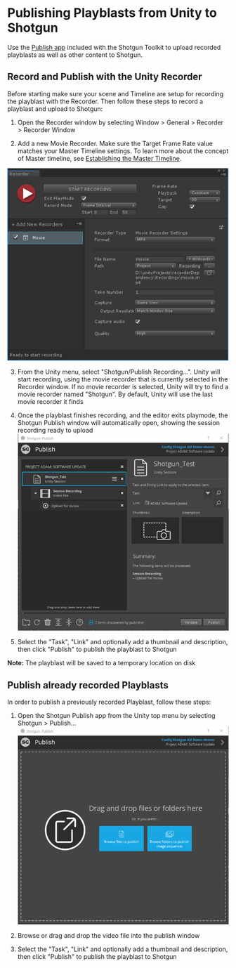 # Publishing Playblasts from Unity to Shotgun

Use the [Publish app](https://support.shotgunsoftware.com/hc/en-us/articles/115000068574-Integrations-User-Guide#The%20Publisher) included with the Shotgun Toolkit to upload recorded playblasts as well as other content to Shotgun.

## Record and Publish with the Unity Recorder

Before starting make sure your scene and Timeline are setup for recording the playblast with the Recorder. Then follow these steps to record a playblast and upload to Shotgun:

1. Open the Recorder window by selecting Window > General > Recorder > Recorder Window

2. Add a new Movie Recorder. Make sure the Target Frame Rate value matches your Master Timeline settings. To learn more about the concept of Master timeline, see [Establishing the Master Timeline](advancedWorkflows.html#establishing-the-master-timeline).

![Publish to Shotgun Checkbox](images/unity_recorder.png)

3. From the Unity menu, select "Shotgun/Publish Recording...". Unity will start recording, using the movie recorder that is currently selected in the Recorder window. If no movie recorder is selected, Unity will try to find a movie recorder named "Shotgun". By default, Unity will use the last movie recorder it finds

4. Once the playblast finishes recording, and the editor exits playmode, the Shotgun Publish window will automatically open, showing the session recording ready to upload
![Publish to Shotgun Window](images/publish_playblast.png)

5. Select the "Task", "Link" and optionally add a thumbnail and description, then click "Publish" to publish the playblast to Shotgun

**Note:** The playblast will be saved to a temporary location on disk


## Publish already recorded Playblasts

In order to publish a previously recorded Playblast, follow these steps:

1. Open the Shotgun Publish app from the Unity top menu by selecting Shotgun > Publish...
![Shotgun Publish Window](images/shotgun_publish_window.png)

2. Browse or drag and drop the video file into the publish window

3. Select the "Task", "Link" and optionally add a thumbnail and description, then click "Publish" to publish the playblast to Shotgun
